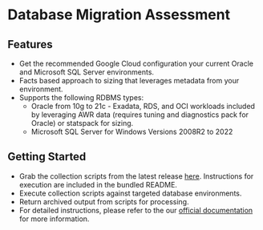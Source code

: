 # Database Migration Assessment


## Features

- Get the recommended Google Cloud configuration your current Oracle and Microsoft SQL Server environments.
- Facts based approach to sizing that leverages metadata from your environment.
- Supports the following RDBMS types:
    - Oracle from 10g to 21c - Exadata, RDS, and OCI workloads included by leveraging AWR data (requires tuning and diagnostics pack for Oracle) or statspack for sizing.
    - Microsoft SQL Server for Windows Versions 2008R2 to 2022

## Getting Started

- Grab the collection scripts from the latest release [here](https://github.com/GoogleCloudPlatform/database-assessment/releases/latest/download/db-migration-assessment-collection-scripts-oracle.zip). Instructions for execution are included in the bundled README.
- Execute collection scripts against targeted database environments.
- Return archived output from scripts for processing.
- For detailed instructions, please refer to the our [official documentation](https://googlecloudplatform.github.io/database-assessment/) for more information.
